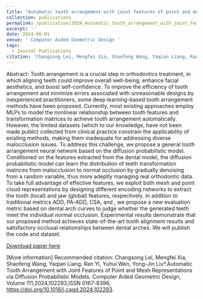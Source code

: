 ```yaml
---
title: "Automatic tooth arrangement with joint features of point and mesh representations via diffusion probabilistic models"
collection: publications
permalink: /publication/2024_Automatic_tooth_arrangement_with_joint_features_of_point_and_mesh_representations_via_diffusion_probabilistic_models
excerpt: ''
date: 2024-06-01
venue: ' Computer Aided Geometric Design '
tags:
  - Journal Publications
citation: 'Changsong Lei, Mengfei Xia, Shaofeng Wang, Yaqian Liang, Ran Yi, Yuhui Wen, Yong-Jin Liu*.Automatic Tooth Arrangement with Joint Features of Point and Mesh Representations via Diffusion Probabilistic Models. Computer Aided Geometric Design, Volume 111,2024,102293,ISSN 0167-8396, https://doi.org/10.1016/j.cagd.2024.102293.'
---
```


Abstract: Tooth arrangement is a crucial step in orthodontics treatment, in which aligning teeth could improve overall well-being, enhance facial aesthetics, and boost self-confidence. To improve the efficiency of tooth arrangement and minimize errors associated with unreasonable designs by inexperienced practitioners, some deep learning-based tooth arrangement methods have been proposed. Currently, most existing approaches employ MLPs to model the nonlinear relationship between tooth features and transformation matrices to achieve tooth arrangement automatically. However, the limited datasets (which to our knowledge, have not been made public) collected from clinical practice constrain the applicability of existing methods, making them inadequate for addressing diverse malocclusion issues. To address this challenge, we propose a general tooth arrangement neural network based on the diffusion probabilistic model. Conditioned on the features extracted from the dental model, the diffusion probabilistic model can learn the distribution of teeth transformation matrices from malocclusion to normal occlusion by gradually denoising from a random variable, thus more adeptly managing real orthodontic data. To take full advantage of effective features, we exploit both mesh and point cloud representations by designing different encoding networks to extract the tooth (local) and jaw (global) features, respectively. In addition to traditional metrics ADD, PA-ADD, CSA, and , we propose a new evaluation metric based on dental arch curves to judge whether the generated teeth meet the individual normal occlusion. Experimental results demonstrate that our proposed method achieves state-of-the-art tooth alignment results and satisfactory occlusal relationships between dental arches. We will publish the code and dataset.



[Download paper here](http://yongjinliu.github.io/files/2024_Automatic_tooth_arrangement_with_joint_features_of_point_and_mesh_representations_via_diffusion_probabilistic_models.pdf)

[More information]
Recommended citation: Changsong Lei, Mengfei Xia, Shaofeng Wang, Yaqian Liang, Ran Yi, Yuhui Wen, Yong-Jin Liu*.Automatic Tooth Arrangement with Joint Features of Point and Mesh Representations via Diffusion Probabilistic Models. Computer Aided Geometric Design, Volume 111,2024,102293,ISSN 0167-8396, https://doi.org/10.1016/j.cagd.2024.102293.




